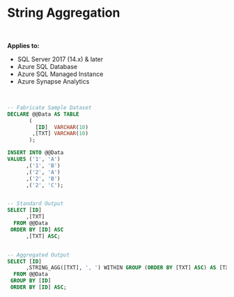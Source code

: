 # String Aggregation

<br/>

**Applies to:**
 - SQL Server 2017 (14.x) & later
 - Azure SQL Database
 - Azure SQL Managed Instance
 - Azure Synapse Analytics

<br/>

``` SQL
-- Fabricate Sample Dataset
DECLARE @@Data AS TABLE
       (
         [ID]  VARCHAR(10)
        ,[TXT] VARCHAR(10)
       );

INSERT INTO @@Data
VALUES ('1', 'A')
      ,('1', 'B')
      ,('2', 'A')
      ,('2', 'B')
      ,('2', 'C');


-- Standard Output
SELECT [ID]
      ,[TXT]
  FROM @@Data
 ORDER BY [ID] ASC
      ,[TXT] ASC;


-- Aggregated Output
SELECT [ID]
      ,STRING_AGG([TXT], ', ') WITHIN GROUP (ORDER BY [TXT] ASC) AS [TXT]
  FROM @@Data
 GROUP BY [ID]
 ORDER BY [ID] ASC;
```
